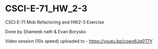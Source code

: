 # CSCI-E-71_HW_2-3
CSCI E-71 Mob Refactoring and HW2-3 Exercise

Done by Shameek nath & Evan Borysko

Video session (10x speed) uploaded to - https://youtu.be/cowv6Jq0T7Y
